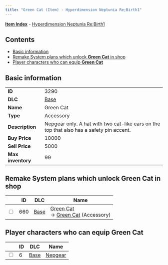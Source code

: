 ```yaml
---
title: "Green Cat (Item) - Hyperdimension Neptunia Re;Birth1"
---
```


[**Item Index**](/neptunia/rb1/item/index.html) - [Hyperdimension Neptunia Re;Birth1](/neptunia/rb1)

## Contents

- [Basic information](#basic-information)
- [Remake System plans which unlock **Green Cat** in shop](#remake-system-plans-which-unlock-green-cat-in-shop)
- [Player characters who can equip **Green Cat**](#player-characters-who-can-equip-green-cat)

## Basic information

|   |   |
| -- | -- |
| **ID** | 3290 |
| **DLC** | [Base](/neptunia/rb1/dlc/1-base.html) |
| **Name** | Green Cat |
| **Type** | Accessory |
| **Description** | Nepgear only. A hat with two cat-like ears on the top that also has a safety pin accent. |
| **Buy Price** | 10000 |
| **Sell Price** | 5000 |
| **Max inventory** | 99 |

## Remake System plans which unlock **Green Cat** in shop

|    | ID | DLC | Name |
| -- | -- | --- | ---- |
| <input type="checkbox" id="rb1-remake-1-660" class="trackbox" /> | 660 | [Base](/neptunia/rb1/dlc/1-base.html) | [Green Cat](/neptunia/rb1/remake/1-660-green-cat.html)<br />→ [Green Cat](/neptunia/rb1/item/1-3290-green-cat.html) (Accessory) |

## Player characters who can equip **Green Cat**

|    | ID | DLC | Name |
| -- | -- | --- | ---- |
| <input type="checkbox" id="rb1-player-1-6" class="trackbox" /> | 6 | [Base](/neptunia/rb1/dlc/1-base.html) | [Nepgear](/neptunia/rb1/player/1-6-nepgear.html) |